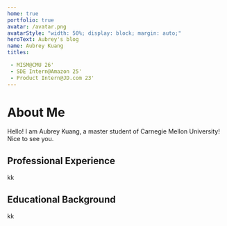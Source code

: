 ```yaml
---
home: true
portfolio: true
avatar: /avatar.png
avatarStyle: "width: 50%; display: block; margin: auto;"
heroText: Aubrey's blog
name: Aubrey Kuang
titles: 

 - MISM@CMU 26'
 - SDE Intern@Amazon 25'
 - Product Intern@JD.com 23'
---
```


# About Me

Hello! I am Aubrey Kuang, a master student of Carnegie Mellon University! Nice to see you.

## Professional Experience

kk

## Educational Background
kk